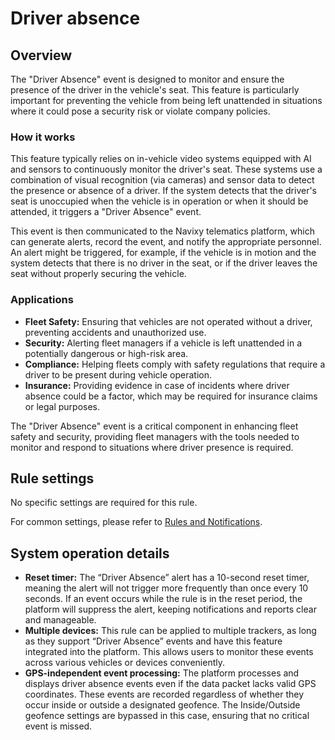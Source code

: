 # Driver absence

## Overview

The "Driver Absence" event is designed to monitor and ensure the presence of the driver in the vehicle's seat. This feature is particularly important for preventing the vehicle from being left unattended in situations where it could pose a security risk or violate company policies.

### How it works

This feature typically relies on in-vehicle video systems equipped with AI and sensors to continuously monitor the driver's seat. These systems use a combination of visual recognition (via cameras) and sensor data to detect the presence or absence of a driver. If the system detects that the driver's seat is unoccupied when the vehicle is in operation or when it should be attended, it triggers a "Driver Absence" event.

This event is then communicated to the Navixy telematics platform, which can generate alerts, record the event, and notify the appropriate personnel. An alert might be triggered, for example, if the vehicle is in motion and the system detects that there is no driver in the seat, or if the driver leaves the seat without properly securing the vehicle.

### Applications

* **Fleet Safety:** Ensuring that vehicles are not operated without a driver, preventing accidents and unauthorized use.
* **Security:** Alerting fleet managers if a vehicle is left unattended in a potentially dangerous or high-risk area.
* **Compliance:** Helping fleets comply with safety regulations that require a driver to be present during vehicle operation.
* **Insurance:** Providing evidence in case of incidents where driver absence could be a factor, which may be required for insurance claims or legal purposes.

The "Driver Absence" event is a critical component in enhancing fleet safety and security, providing fleet managers with the tools needed to monitor and respond to situations where driver presence is required.

## Rule settings

No specific settings are required for this rule.

For common settings, please refer to [Rules and Notifications](../../).

## System operation details

* **Reset timer:** The “Driver Absence” alert has a 10-second reset timer, meaning the alert will not trigger more frequently than once every 10 seconds. If an event occurs while the rule is in the reset period, the platform will suppress the alert, keeping notifications and reports clear and manageable.
* **Multiple devices:** This rule can be applied to multiple trackers, as long as they support “Driver Absence” events and have this feature integrated into the platform. This allows users to monitor these events across various vehicles or devices conveniently.
* **GPS-independent event processing:** The platform processes and displays driver absence events even if the data packet lacks valid GPS coordinates. These events are recorded regardless of whether they occur inside or outside a designated geofence. The Inside/Outside geofence settings are bypassed in this case, ensuring that no critical event is missed.
